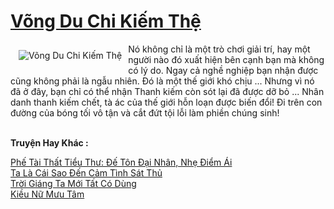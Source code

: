 <a href="https://truyentiki.com/vong-du-chi-kiem-the.30808/" title="Võng Du Chi Kiếm Thệ"><h1>Võng Du Chi Kiếm Thệ</h1></a><div style="display:table"><img align="right" style="float: left; padding: 10px;" src="https://truyentiki.com/a/img/str/src/30808.jpg" alt="Võng Du Chi Kiếm Thệ">Nó không chỉ là một trò chơi giải trí, hay một người nào đó xuất hiện bên cạnh bạn mà không có lý do. Ngay cả nghề nghiệp bạn nhận được cũng không phải là ngẫu nhiên. Đó là một thế giới khó chịu ... Nhưng vì nó đã ở đây, bạn chỉ có thể nhận Thanh kiếm còn sót lại đã được dỡ bỏ ... Nhân danh thanh kiếm chết, tà ác của thế giới hỗn loạn được biến đổi! Đi trên con đường của bóng tối vô tận và cắt đứt tội lỗi làm phiền chúng sinh!</div><p><br><b>Truyện Hay Khác :</b></p><a href="https://truyentiki.com/phe-tai-that-tieu-thu-de-ton-dai-nhan-nhe-diem-ai.30807/" alt="Phế Tài Thất Tiểu Thư: Đế Tôn Đại Nhân, Nhẹ Điểm Ái">Phế Tài Thất Tiểu Thư: Đế Tôn Đại Nhân, Nhẹ Điểm Ái</a><br/><a href="https://github.com/nownovels/top500/tree/master/truyenhay/33661/" alt="Ta Là Cái Sao Đến Cảm Tình Sát Thủ">Ta Là Cái Sao Đến Cảm Tình Sát Thủ</a><br/><a href="https://github.com/nownovels/top500/tree/master/truyenhay/33743/" alt="Trời Giáng Ta Mới Tất Có Dùng">Trời Giáng Ta Mới Tất Có Dùng</a><br/><a href="https://github.com/nownovels/truyenhay/tree/master/truyenhay/30546/README.md" alt="Kiều Nữ Mưu Tâm">Kiều Nữ Mưu Tâm</a><br/>